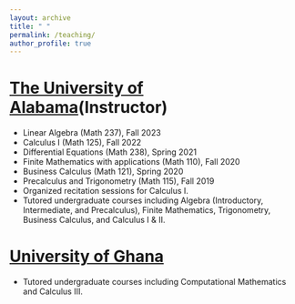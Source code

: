 ```yaml
---
layout: archive
title: " "
permalink: /teaching/
author_profile: true
---
```


[The University of Alabama](https://math.ua.edu/)(Instructor)
======
* Linear Algebra (Math 237), Fall 2023
* Calculus I (Math 125), Fall 2022
* Differential Equations (Math 238), Spring 2021
* Finite Mathematics with applications (Math 110), Fall 2020
* Business Calculus (Math 121), Spring 2020
* Precalculus and Trigonometry (Math 115), Fall 2019
* Organized recitation sessions for Calculus I.
* Tutored undergraduate courses including Algebra (Introductory, Intermediate, and Precalculus), Finite Mathematics, Trigonometry, Business Calculus, and Calculus I & II. 


[University of Ghana](https://www.ug.edu.gh/mathematics/home)
======
* Tutored undergraduate courses including Computational Mathematics and Calculus III.